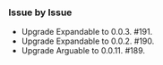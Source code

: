 ### Issue by Issue

 * Upgrade Expandable to 0.0.3. #191.
 * Upgrade Expandable to 0.0.2. #190.
 * Upgrade Arguable to 0.0.11. #189.
